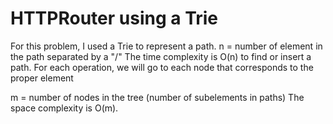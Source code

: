 # HTTPRouter using a Trie

For this problem, I used a Trie to represent a path. 
n = number of element in the path separated by a "/" 
The time complexity is O(n) to find or insert a path. For each operation, we will go to each node that corresponds to the proper element

m = number of nodes in the tree (number of subelements in paths)
The space complexity is O(m).